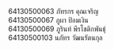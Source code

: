 
64130500063 ภัทรกร คุณเจริญ<br>
64130500067 ภูผา ป้อมเงิน<br>
64130500069 ภูรินท์ พีรโชติกพันธุ์<br>
64130500103 นภัทร วัฒนรัตนกุล<br>
